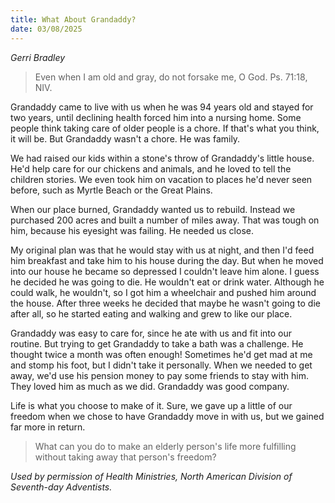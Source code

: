 ```yaml
---
title: What About Grandaddy?
date: 03/08/2025
---
```


_Gerri Bradley_

> <p></p>
> Even when I am old and gray, do not forsake me, O God. Ps. 71:18, NIV.

Grandaddy came to live with us when he was 94 years old and stayed for two years, until declining health forced him into a nursing home. Some people think taking care of older people is a chore. If that's what you think, it will be. But Grandaddy wasn't a chore. He was family.

We had raised our kids within a stone's throw of Grandaddy's little house. He'd help care for our chickens and animals, and he loved to tell the children stories. We even took him on vacation to places he'd never seen before, such as Myrtle Beach or the Great Plains.

When our place burned, Grandaddy wanted us to rebuild. Instead we purchased 200 acres and built a number of miles away. That was tough on him, because his eyesight was failing. He needed us close.

My original plan was that he would stay with us at night, and then I'd feed him breakfast and take him to his house during the day. But when he moved into our house he became so depressed I couldn't leave him alone. I guess he decided he was going to die. He wouldn't eat or drink water. Although he could walk, he wouldn't, so I got him a wheelchair and pushed him around the house. After three weeks he decided that maybe he wasn't going to die after all, so he started eating and walking and grew to like our place.

Grandaddy was easy to care for, since he ate with us and fit into our routine. But trying to get Grandaddy to take a bath was a challenge. He thought twice a month was often enough! Sometimes he'd get mad at me and stomp his foot, but I didn't take it personally. When we needed to get away, we'd use his pension money to pay some friends to stay with him. They loved him as much as we did. Grandaddy was good company.

Life is what you choose to make of it. Sure, we gave up a little of our freedom when we chose to have Grandaddy move in with us, but we gained far more in return.

> <callout></callout>
> What can you do to make an elderly person's life more fulfilling without taking away that person's freedom?

_Used by permission of Health Ministries, North American Division of Seventh-day Adventists._